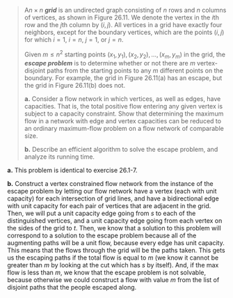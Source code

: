 > A$n \times n$ **_grid_** is an undirected graph consisting of $n$ rows and $n$ columns of vertices, as shown in Figure 26.11. We denote the vertex in the $i$th row and the $j$th column by $(i, j)$. All vertices in a grid have exactly four neighbors, except for the boundary vertices, which are the points $(i, j)$ for which $i = 1$, $i = n$, $j = 1$, or $j = n$.
>
> Given $m \le n^2$ starting points $(x_1, y_1), (x_2, y_2), \ldots, (x_m, y_m)$ in the grid, the **_escape problem_** is to determine whether or not there are $m$ vertex-disjoint paths from the starting points to any $m$ different points on the boundary. For example, the grid in Figure 26.11(a) has an escape, but the grid in Figure 26.11(b) does not.
>
> **a.** Consider a flow network in which vertices, as well as edges, have capacities. That is, the total positive flow entering any given vertex is subject to a capacity constraint. Show that determining the maximum flow in a network with edge and vertex capacities can be reduced to an ordinary maximum-flow problem on a flow network of comparable size.
>
> **b.** Describe an efficient algorithm to solve the escape problem, and analyze its running time.

**a.** This problem is identical to exercise 26.1-7.

**b.** Construct a vertex constrained flow network from the instance of the escape problem by letting our flow network have a vertex (each with unit capacity) for each intersection of grid lines, and have a bidirectional edge with unit capacity for each pair of vertices that are adjacent in the grid. Then, we will put a unit capacity edge going from $s$ to each of the distinguished vertices, and a unit capacity edge going from each vertex on the sides of the grid to $t$. Then, we know that a solution to this problem will correspond to a solution to the escape problem because all of the augmenting paths will be a unit flow, because every edge has unit capacity. This means that the flows through the grid will be the paths taken. This gets us the escaping paths if the total flow is equal to $m$ (we know it cannot be greater than $m$ by looking at the cut which has $s$ by itself). And, if the max flow is less than $m$, we know that the escape problem is not solvable, because otherwise we could construct a flow with value $m$ from the list of disjoint paths that the people escaped along.
